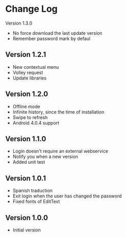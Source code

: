 Change Log
==========

Version 1.3.0
* No force download the last update version
* Remember password mark by defaul

Version 1.2.1
-----------
* New contextual menu
* Volley request
* Update libraries

Version 1.2.0
-----------
* Offline mode
* Infinite history, since the time of installation
* Swipe to refresh
* Android 4.0.4 support

Version 1.1.0
-----------
* Login doesn't require an external webservice
* Notify you when a new version
* Added unit test

Version 1.0.1
-----------
* Spanish traduction
* Exit login when the user has changed the password
* Fixed fonts of EditText

Version 1.0.0
------------------
* Initial version
